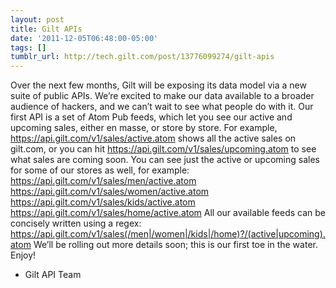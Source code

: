 ```yaml
---
layout: post
title: Gilt APIs
date: '2011-12-05T06:48:00-05:00'
tags: []
tumblr_url: http://tech.gilt.com/post/13776099274/gilt-apis
---
```


Over the next few months, Gilt will be exposing its data model via a new suite of public APIs. We’re excited to make our data available to a broader audience of hackers, and we can’t wait to see what people do with it.
Our first API is a set of Atom Pub feeds, which let you see our active and upcoming sales, either en masse, or store by store.
For example, https://api.gilt.com/v1/sales/active.atom shows all the active sales on gilt.com, or you can hit https://api.gilt.com/v1/sales/upcoming.atom to see what sales are coming soon.
You can see just the active or upcoming sales for some of our stores as well, for example:
https://api.gilt.com/v1/sales/men/active.atom
https://api.gilt.com/v1/sales/women/active.atom
https://api.gilt.com/v1/sales/kids/active.atom
https://api.gilt.com/v1/sales/home/active.atom
All our available feeds can be concisely written using a regex:
https://api.gilt.com/v1/sales(/men|/women|/kids|/home)?/(active|upcoming).atom
We’ll be rolling out more details soon; this is our first toe in the water.
Enjoy!
- Gilt API Team
